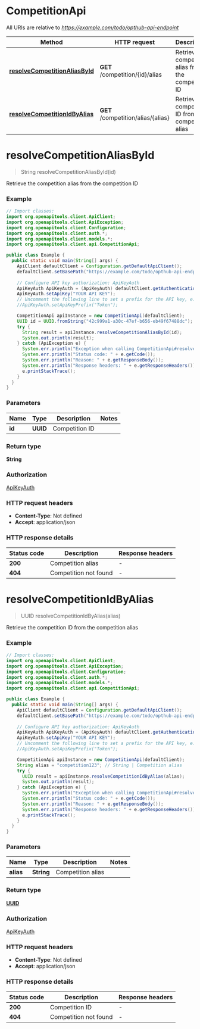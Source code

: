 # CompetitionApi

All URIs are relative to *https://example.com/todo/opthub-api-endpoint*

| Method | HTTP request | Description |
|------------- | ------------- | -------------|
| [**resolveCompetitionAliasById**](CompetitionApi.md#resolveCompetitionAliasById) | **GET** /competition/{id}/alias | Retrieve the competition alias from the competition ID |
| [**resolveCompetitionIdByAlias**](CompetitionApi.md#resolveCompetitionIdByAlias) | **GET** /competition/alias/{alias} | Retrieve the competition ID from the competition alias |


<a id="resolveCompetitionAliasById"></a>
# **resolveCompetitionAliasById**
> String resolveCompetitionAliasById(id)

Retrieve the competition alias from the competition ID

### Example
```java
// Import classes:
import org.openapitools.client.ApiClient;
import org.openapitools.client.ApiException;
import org.openapitools.client.Configuration;
import org.openapitools.client.auth.*;
import org.openapitools.client.models.*;
import org.openapitools.client.api.CompetitionApi;

public class Example {
  public static void main(String[] args) {
    ApiClient defaultClient = Configuration.getDefaultApiClient();
    defaultClient.setBasePath("https://example.com/todo/opthub-api-endpoint");
    
    // Configure API key authorization: ApiKeyAuth
    ApiKeyAuth ApiKeyAuth = (ApiKeyAuth) defaultClient.getAuthentication("ApiKeyAuth");
    ApiKeyAuth.setApiKey("YOUR API KEY");
    // Uncomment the following line to set a prefix for the API key, e.g. "Token" (defaults to null)
    //ApiKeyAuth.setApiKeyPrefix("Token");

    CompetitionApi apiInstance = new CompetitionApi(defaultClient);
    UUID id = UUID.fromString("42c999a1-a30c-47ef-b656-eb49f67488dc"); // UUID | Competition ID
    try {
      String result = apiInstance.resolveCompetitionAliasById(id);
      System.out.println(result);
    } catch (ApiException e) {
      System.err.println("Exception when calling CompetitionApi#resolveCompetitionAliasById");
      System.err.println("Status code: " + e.getCode());
      System.err.println("Reason: " + e.getResponseBody());
      System.err.println("Response headers: " + e.getResponseHeaders());
      e.printStackTrace();
    }
  }
}
```

### Parameters

| Name | Type | Description  | Notes |
|------------- | ------------- | ------------- | -------------|
| **id** | **UUID**| Competition ID | |

### Return type

**String**

### Authorization

[ApiKeyAuth](../README.md#ApiKeyAuth)

### HTTP request headers

 - **Content-Type**: Not defined
 - **Accept**: application/json

### HTTP response details
| Status code | Description | Response headers |
|-------------|-------------|------------------|
| **200** | Competition alias |  -  |
| **404** | Competition not found |  -  |

<a id="resolveCompetitionIdByAlias"></a>
# **resolveCompetitionIdByAlias**
> UUID resolveCompetitionIdByAlias(alias)

Retrieve the competition ID from the competition alias

### Example
```java
// Import classes:
import org.openapitools.client.ApiClient;
import org.openapitools.client.ApiException;
import org.openapitools.client.Configuration;
import org.openapitools.client.auth.*;
import org.openapitools.client.models.*;
import org.openapitools.client.api.CompetitionApi;

public class Example {
  public static void main(String[] args) {
    ApiClient defaultClient = Configuration.getDefaultApiClient();
    defaultClient.setBasePath("https://example.com/todo/opthub-api-endpoint");
    
    // Configure API key authorization: ApiKeyAuth
    ApiKeyAuth ApiKeyAuth = (ApiKeyAuth) defaultClient.getAuthentication("ApiKeyAuth");
    ApiKeyAuth.setApiKey("YOUR API KEY");
    // Uncomment the following line to set a prefix for the API key, e.g. "Token" (defaults to null)
    //ApiKeyAuth.setApiKeyPrefix("Token");

    CompetitionApi apiInstance = new CompetitionApi(defaultClient);
    String alias = "competition123"; // String | Competition alias
    try {
      UUID result = apiInstance.resolveCompetitionIdByAlias(alias);
      System.out.println(result);
    } catch (ApiException e) {
      System.err.println("Exception when calling CompetitionApi#resolveCompetitionIdByAlias");
      System.err.println("Status code: " + e.getCode());
      System.err.println("Reason: " + e.getResponseBody());
      System.err.println("Response headers: " + e.getResponseHeaders());
      e.printStackTrace();
    }
  }
}
```

### Parameters

| Name | Type | Description  | Notes |
|------------- | ------------- | ------------- | -------------|
| **alias** | **String**| Competition alias | |

### Return type

[**UUID**](UUID.md)

### Authorization

[ApiKeyAuth](../README.md#ApiKeyAuth)

### HTTP request headers

 - **Content-Type**: Not defined
 - **Accept**: application/json

### HTTP response details
| Status code | Description | Response headers |
|-------------|-------------|------------------|
| **200** | Competition ID |  -  |
| **404** | Competition not found |  -  |

